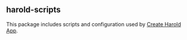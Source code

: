 ## harold-scripts

This package includes scripts and configuration used by [Create Harold App](https://www.npmjs.com/package/create-harold-app).
